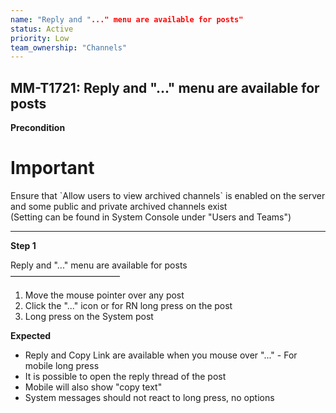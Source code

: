 ```yaml
---
name: "Reply and "..." menu are available for posts"
status: Active
priority: Low
team_ownership: "Channels"
---
```


## MM-T1721: Reply and "..." menu are available for posts

**Precondition**

# Important

Ensure that \`Allow users to view archived channels\` is enabled on the server and some public and private archived channels exist\
(Setting can be found in System Console under "Users and Teams")

---

**Step 1**

Reply and "..." menu are available for posts\
–––––––––––––––––––––––––

1. Move the mouse pointer over any post
2. Click the "..." icon or for RN long press on the post
3. Long press on the System post

**Expected**

- Reply and Copy Link are available when you mouse over "..." - For mobile long press
- It is possible to open the reply thread of the post
- Mobile will also show "copy text"
- System messages should not react to long press, no options
